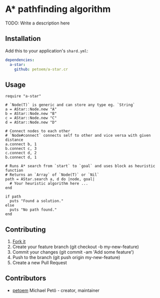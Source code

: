# A* pathfinding algorithm

TODO: Write a description here

## Installation

Add this to your application's `shard.yml`:

```yaml
dependencies:
  a-star:
    github: petoem/a-star.cr
```

## Usage

```crystal
require "a-star"

# `Node(T)` is generic and can store any type eg. `String`
a = AStar::Node.new "A"
b = AStar::Node.new "B"
c = AStar::Node.new "C"
d = AStar::Node.new "D"

# Connect nodes to each other
# `Node#connect` connects self to other and vice versa with given distance
a.connect b, 1
b.connect c, 3
c.connect d, 2
b.connect d, 1

# Runs A* search from `start` to `goal` and uses block as heuristic function
# Returns an `Array` of `Node(T)` or `Nil`
path = AStar.search a, d do |node, goal|
  # Your heuristic algorithm here ...
end

if path
  puts "Found a solution."
else
  puts "No path found."
end
```

## Contributing

1. [Fork it](https://github.com/petoem/a-star.cr/fork)
2. Create your feature branch (git checkout -b my-new-feature)
3. Commit your changes (git commit -am 'Add some feature')
4. Push to the branch (git push origin my-new-feature)
5. Create a new Pull Request

## Contributors

- [petoem](https://github.com/petoem) Michael Petö - creator, maintainer
